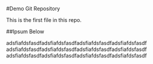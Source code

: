 #Demo Git Repository

This is the first file in this repo.

##Ipsum Below

adsfiafdsfasdfadsfiafdsfasdfadsfiafdsfasdfadsfiafdsfasdf
adsfiafdsfasdfadsfiafdsfasdfadsfiafdsfasdfadsfiafdsfasdf
adsfiafdsfasdfadsfiafdsfasdfadsfiafdsfasdfadsfiafdsfasdf